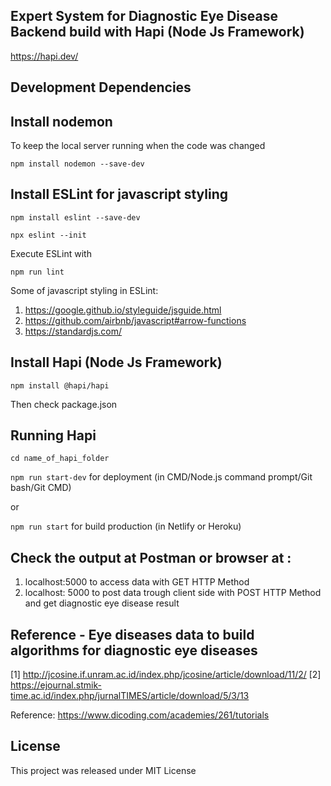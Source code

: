 ## Expert System for Diagnostic Eye Disease Backend build with Hapi (Node Js Framework)

https://hapi.dev/

## Development Dependencies

## Install nodemon 
To keep the local server running when the code was changed

`npm install nodemon --save-dev`

## Install ESLint for javascript styling

`npm install eslint --save-dev`

`npx eslint --init`

Execute ESLint with

`npm run lint`

Some of javascript styling in ESLint:
1. https://google.github.io/styleguide/jsguide.html
2. https://github.com/airbnb/javascript#arrow-functions
3. https://standardjs.com/

## Install Hapi (Node Js Framework)

`npm install @hapi/hapi`

Then check package.json

## Running Hapi

`cd name_of_hapi_folder`

`npm run start-dev` for deployment (in CMD/Node.js command prompt/Git bash/Git CMD)

or

`npm run start` for build production (in Netlify or Heroku)

## Check the output at Postman or browser at :

1. localhost:5000 to access data with GET HTTP Method
2. localhost: 5000 to post data trough client side with POST HTTP Method and get diagnostic eye disease result
 
## Reference - Eye diseases data to build algorithms for diagnostic eye diseases

[1] http://jcosine.if.unram.ac.id/index.php/jcosine/article/download/11/2/
[2] https://ejournal.stmik-time.ac.id/index.php/jurnalTIMES/article/download/5/3/13
 
Reference: https://www.dicoding.com/academies/261/tutorials

## License

This project was released under MIT License
